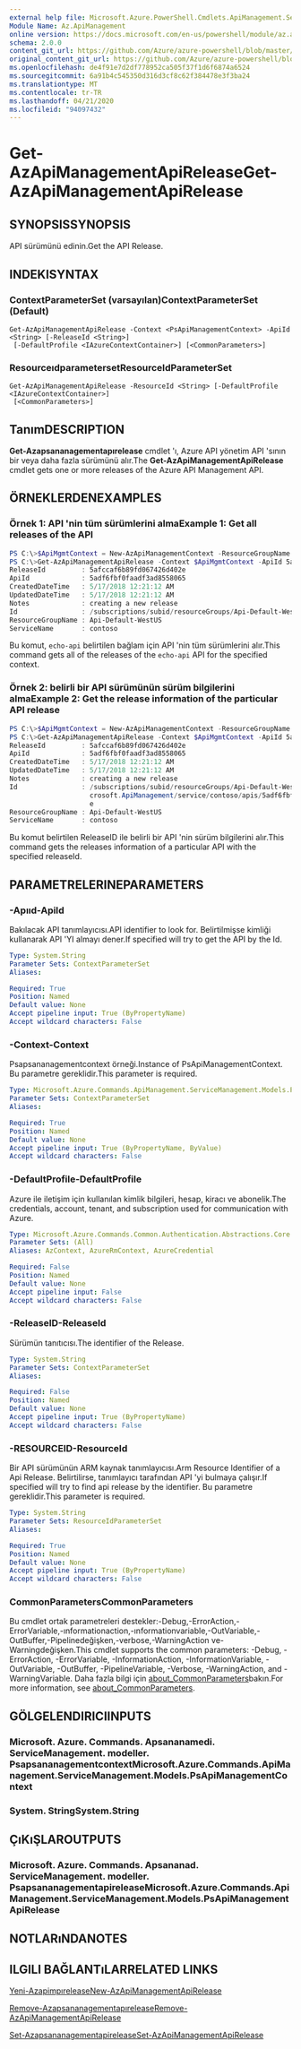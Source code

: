 ```yaml
---
external help file: Microsoft.Azure.PowerShell.Cmdlets.ApiManagement.ServiceManagement.dll-Help.xml
Module Name: Az.ApiManagement
online version: https://docs.microsoft.com/en-us/powershell/module/az.apimanagement/get-azapimanagementapirelease
schema: 2.0.0
content_git_url: https://github.com/Azure/azure-powershell/blob/master/src/ApiManagement/ApiManagement/help/Get-AzApiManagementApiRelease.md
original_content_git_url: https://github.com/Azure/azure-powershell/blob/master/src/ApiManagement/ApiManagement/help/Get-AzApiManagementApiRelease.md
ms.openlocfilehash: de4f91e7d2df778952ca505f37f1d6f6874a6524
ms.sourcegitcommit: 6a91b4c545350d316d3cf8c62f384478e3f3ba24
ms.translationtype: MT
ms.contentlocale: tr-TR
ms.lasthandoff: 04/21/2020
ms.locfileid: "94097432"
---
```

# <span data-ttu-id="a8687-101">Get-AzApiManagementApiRelease</span><span class="sxs-lookup"><span data-stu-id="a8687-101">Get-AzApiManagementApiRelease</span></span>

## <span data-ttu-id="a8687-102">SYNOPSIS</span><span class="sxs-lookup"><span data-stu-id="a8687-102">SYNOPSIS</span></span>
<span data-ttu-id="a8687-103">API sürümünü edinin.</span><span class="sxs-lookup"><span data-stu-id="a8687-103">Get the API Release.</span></span>

## <span data-ttu-id="a8687-104">INDEKI</span><span class="sxs-lookup"><span data-stu-id="a8687-104">SYNTAX</span></span>

### <span data-ttu-id="a8687-105">ContextParameterSet (varsayılan)</span><span class="sxs-lookup"><span data-stu-id="a8687-105">ContextParameterSet (Default)</span></span>
```
Get-AzApiManagementApiRelease -Context <PsApiManagementContext> -ApiId <String> [-ReleaseId <String>]
 [-DefaultProfile <IAzureContextContainer>] [<CommonParameters>]
```

### <span data-ttu-id="a8687-106">Resourceıdparameterset</span><span class="sxs-lookup"><span data-stu-id="a8687-106">ResourceIdParameterSet</span></span>
```
Get-AzApiManagementApiRelease -ResourceId <String> [-DefaultProfile <IAzureContextContainer>]
 [<CommonParameters>]
```

## <span data-ttu-id="a8687-107">Tanım</span><span class="sxs-lookup"><span data-stu-id="a8687-107">DESCRIPTION</span></span>
<span data-ttu-id="a8687-108">**Get-Azapsananagementapırelease** cmdlet 'ı, Azure API yönetim API 'sının bir veya daha fazla sürümünü alır.</span><span class="sxs-lookup"><span data-stu-id="a8687-108">The **Get-AzApiManagementApiRelease** cmdlet gets one or more releases of the Azure API Management API.</span></span>

## <span data-ttu-id="a8687-109">ÖRNEKLERDEN</span><span class="sxs-lookup"><span data-stu-id="a8687-109">EXAMPLES</span></span>

### <span data-ttu-id="a8687-110">Örnek 1: API 'nin tüm sürümlerini alma</span><span class="sxs-lookup"><span data-stu-id="a8687-110">Example 1: Get all releases of the API</span></span>
```powershell
PS C:\>$ApiMgmtContext = New-AzApiManagementContext -ResourceGroupName "Api-Default-WestUS" -ServiceName "contoso"
PS C:\>Get-AzApiManagementApiRelease -Context $ApiMgmtContext -ApiId 5adf6fbf0faadf3ad8558065
ReleaseId         : 5afccaf6b89fd067426d402e
ApiId             : 5adf6fbf0faadf3ad8558065
CreatedDateTime   : 5/17/2018 12:21:12 AM
UpdatedDateTime   : 5/17/2018 12:21:12 AM
Notes             : creating a new release
Id                : /subscriptions/subid/resourceGroups/Api-Default-WestUS/providers/Microsoft.ApiManagement/service/contoso/apis/5adf6fbf0faadf3ad8558065/releases/5afccaf6b89fd067426d402e
ResourceGroupName : Api-Default-WestUS
ServiceName       : contoso
```

<span data-ttu-id="a8687-111">Bu komut, `echo-api` belirtilen bağlam için API 'nin tüm sürümlerini alır.</span><span class="sxs-lookup"><span data-stu-id="a8687-111">This command gets all of the releases of the `echo-api` API for the specified context.</span></span>

### <span data-ttu-id="a8687-112">Örnek 2: belirli bir API sürümünün sürüm bilgilerini alma</span><span class="sxs-lookup"><span data-stu-id="a8687-112">Example 2: Get the release information of the particular API release</span></span>
```powershell
PS C:\>$ApiMgmtContext = New-AzApiManagementContext -ResourceGroupName "Api-Default-WestUS" -ServiceName "contoso"
PS C:\>Get-AzApiManagementApiRelease -Context $ApiMgmtContext -ApiId 5adf6fbf0faadf3ad8558065 -ReleaseId 5afccaf6b89fd067426d402e
ReleaseId         : 5afccaf6b89fd067426d402e
ApiId             : 5adf6fbf0faadf3ad8558065
CreatedDateTime   : 5/17/2018 12:21:12 AM
UpdatedDateTime   : 5/17/2018 12:21:12 AM
Notes             : creating a new release
Id                : /subscriptions/subid/resourceGroups/Api-Default-WestUS/providers/Mi
                    crosoft.ApiManagement/service/contoso/apis/5adf6fbf0faadf3ad8558065/releases/5afccaf6b89fd067426d402
                    e
ResourceGroupName : Api-Default-WestUS
ServiceName       : contoso
```

<span data-ttu-id="a8687-113">Bu komut belirtilen ReleaseID ile belirli bir API 'nin sürüm bilgilerini alır.</span><span class="sxs-lookup"><span data-stu-id="a8687-113">This command gets the releases information of a particular API with the specified releaseId.</span></span>

## <span data-ttu-id="a8687-114">PARAMETRELERINE</span><span class="sxs-lookup"><span data-stu-id="a8687-114">PARAMETERS</span></span>

### <span data-ttu-id="a8687-115">-Apııd</span><span class="sxs-lookup"><span data-stu-id="a8687-115">-ApiId</span></span>
<span data-ttu-id="a8687-116">Bakılacak API tanımlayıcısı.</span><span class="sxs-lookup"><span data-stu-id="a8687-116">API identifier to look for.</span></span>
<span data-ttu-id="a8687-117">Belirtilmişse kimliği kullanarak API 'YI almayı dener.</span><span class="sxs-lookup"><span data-stu-id="a8687-117">If specified will try to get the API by the Id.</span></span>

```yaml
Type: System.String
Parameter Sets: ContextParameterSet
Aliases:

Required: True
Position: Named
Default value: None
Accept pipeline input: True (ByPropertyName)
Accept wildcard characters: False
```

### <span data-ttu-id="a8687-118">-Context</span><span class="sxs-lookup"><span data-stu-id="a8687-118">-Context</span></span>
<span data-ttu-id="a8687-119">Psapsananagementcontext örneği.</span><span class="sxs-lookup"><span data-stu-id="a8687-119">Instance of PsApiManagementContext.</span></span>
<span data-ttu-id="a8687-120">Bu parametre gereklidir.</span><span class="sxs-lookup"><span data-stu-id="a8687-120">This parameter is required.</span></span>

```yaml
Type: Microsoft.Azure.Commands.ApiManagement.ServiceManagement.Models.PsApiManagementContext
Parameter Sets: ContextParameterSet
Aliases:

Required: True
Position: Named
Default value: None
Accept pipeline input: True (ByPropertyName, ByValue)
Accept wildcard characters: False
```

### <span data-ttu-id="a8687-121">-DefaultProfile</span><span class="sxs-lookup"><span data-stu-id="a8687-121">-DefaultProfile</span></span>
<span data-ttu-id="a8687-122">Azure ile iletişim için kullanılan kimlik bilgileri, hesap, kiracı ve abonelik.</span><span class="sxs-lookup"><span data-stu-id="a8687-122">The credentials, account, tenant, and subscription used for communication with Azure.</span></span>

```yaml
Type: Microsoft.Azure.Commands.Common.Authentication.Abstractions.Core.IAzureContextContainer
Parameter Sets: (All)
Aliases: AzContext, AzureRmContext, AzureCredential

Required: False
Position: Named
Default value: None
Accept pipeline input: False
Accept wildcard characters: False
```

### <span data-ttu-id="a8687-123">-ReleaseID</span><span class="sxs-lookup"><span data-stu-id="a8687-123">-ReleaseId</span></span>
<span data-ttu-id="a8687-124">Sürümün tanıtıcısı.</span><span class="sxs-lookup"><span data-stu-id="a8687-124">The identifier of the Release.</span></span>

```yaml
Type: System.String
Parameter Sets: ContextParameterSet
Aliases:

Required: False
Position: Named
Default value: None
Accept pipeline input: True (ByPropertyName)
Accept wildcard characters: False
```

### <span data-ttu-id="a8687-125">-RESOURCEID</span><span class="sxs-lookup"><span data-stu-id="a8687-125">-ResourceId</span></span>
<span data-ttu-id="a8687-126">Bir API sürümünün ARM kaynak tanımlayıcısı.</span><span class="sxs-lookup"><span data-stu-id="a8687-126">Arm Resource Identifier of a Api Release.</span></span> <span data-ttu-id="a8687-127">Belirtilirse, tanımlayıcı tarafından API 'yi bulmaya çalışır.</span><span class="sxs-lookup"><span data-stu-id="a8687-127">If specified will try to find api release by the identifier.</span></span> <span data-ttu-id="a8687-128">Bu parametre gereklidir.</span><span class="sxs-lookup"><span data-stu-id="a8687-128">This parameter is required.</span></span>

```yaml
Type: System.String
Parameter Sets: ResourceIdParameterSet
Aliases:

Required: True
Position: Named
Default value: None
Accept pipeline input: True (ByPropertyName)
Accept wildcard characters: False
```

### <span data-ttu-id="a8687-129">CommonParameters</span><span class="sxs-lookup"><span data-stu-id="a8687-129">CommonParameters</span></span>
<span data-ttu-id="a8687-130">Bu cmdlet ortak parametreleri destekler:-Debug,-ErrorAction,-ErrorVariable,-ınformationaction,-ınformationvariable,-OutVariable,-OutBuffer,-Pipelinedeğişken,-verbose,-WarningAction ve-Warningdeğişken.</span><span class="sxs-lookup"><span data-stu-id="a8687-130">This cmdlet supports the common parameters: -Debug, -ErrorAction, -ErrorVariable, -InformationAction, -InformationVariable, -OutVariable, -OutBuffer, -PipelineVariable, -Verbose, -WarningAction, and -WarningVariable.</span></span> <span data-ttu-id="a8687-131">Daha fazla bilgi için [about_CommonParameters](http://go.microsoft.com/fwlink/?LinkID=113216)bakın.</span><span class="sxs-lookup"><span data-stu-id="a8687-131">For more information, see [about_CommonParameters](http://go.microsoft.com/fwlink/?LinkID=113216).</span></span>

## <span data-ttu-id="a8687-132">GÖLGELENDIRICI</span><span class="sxs-lookup"><span data-stu-id="a8687-132">INPUTS</span></span>

### <span data-ttu-id="a8687-133">Microsoft. Azure. Commands. Apsananamedi. ServiceManagement. modeller. Psapsananagementcontext</span><span class="sxs-lookup"><span data-stu-id="a8687-133">Microsoft.Azure.Commands.ApiManagement.ServiceManagement.Models.PsApiManagementContext</span></span>

### <span data-ttu-id="a8687-134">System. String</span><span class="sxs-lookup"><span data-stu-id="a8687-134">System.String</span></span>

## <span data-ttu-id="a8687-135">ÇıKıŞLAR</span><span class="sxs-lookup"><span data-stu-id="a8687-135">OUTPUTS</span></span>

### <span data-ttu-id="a8687-136">Microsoft. Azure. Commands. Apsananad. ServiceManagement. modeller. Psapsananagementapirelease</span><span class="sxs-lookup"><span data-stu-id="a8687-136">Microsoft.Azure.Commands.ApiManagement.ServiceManagement.Models.PsApiManagementApiRelease</span></span>

## <span data-ttu-id="a8687-137">NOTLARıNDA</span><span class="sxs-lookup"><span data-stu-id="a8687-137">NOTES</span></span>

## <span data-ttu-id="a8687-138">ILGILI BAĞLANTıLAR</span><span class="sxs-lookup"><span data-stu-id="a8687-138">RELATED LINKS</span></span>

[<span data-ttu-id="a8687-139">Yeni-Azapimpırelease</span><span class="sxs-lookup"><span data-stu-id="a8687-139">New-AzApiManagementApiRelease</span></span>](./Get-AzApiManagementApiRelease.md)

[<span data-ttu-id="a8687-140">Remove-Azapsananagementapırelease</span><span class="sxs-lookup"><span data-stu-id="a8687-140">Remove-AzApiManagementApiRelease</span></span>](./Remove-AzApiManagementApiRelease.md)

[<span data-ttu-id="a8687-141">Set-Azapsananagementapirelease</span><span class="sxs-lookup"><span data-stu-id="a8687-141">Set-AzApiManagementApiRelease</span></span>](./Set-AzApiManagementApiRelease.md)